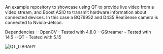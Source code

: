 An example repository to showcase using QT to provide live video from a video stream, and Boost ASIO to transmit hardware information about connected devices. In this case a BQ76952 and D435 RealSense camera is connected to Nvidia-Jetson.

Dependencies
--OpenCV - Tested with 4.8.0
--GStreamer - Tested wtih 14.5
--QT - Tested with 5.15

![QT_LIBRARY](https://github.com/user-attachments/assets/afd50703-29df-41fa-89d1-2db236affff0)

